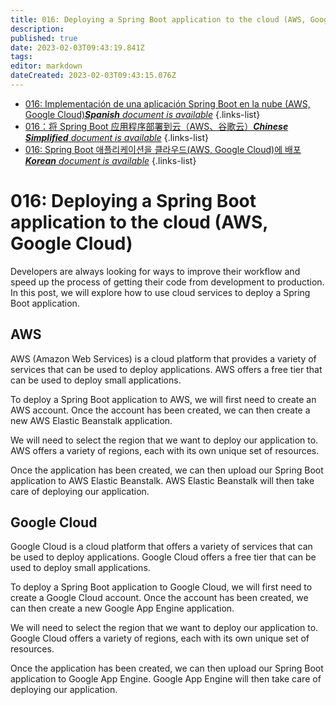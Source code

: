 ```yaml
---
title: 016: Deploying a Spring Boot application to the cloud (AWS, Google Cloud)
description: 
published: true
date: 2023-02-03T09:43:19.841Z
tags: 
editor: markdown
dateCreated: 2023-02-03T09:43:15.076Z
---
```


- [016: Implementación de una aplicación Spring Boot en la nube (AWS, Google Cloud)***Spanish** document is available*](/es/Knowledge-base/Spring-Boot/Learning/016-deploying-a-spring-boot-application-to-the-cloud-aws-google-cloud)
{.links-list}
- [016：将 Spring Boot 应用程序部署到云（AWS、谷歌云）***Chinese Simplified** document is available*](/zh/Knowledge-base/Spring-Boot/Learning/016-deploying-a-spring-boot-application-to-the-cloud-aws-google-cloud)
{.links-list}
- [016: Spring Boot 애플리케이션을 클라우드(AWS, Google Cloud)에 배포***Korean** document is available*](/ko/Knowledge-base/Spring-Boot/Learning/016-deploying-a-spring-boot-application-to-the-cloud-aws-google-cloud)
{.links-list}


# 016: Deploying a Spring Boot application to the cloud (AWS, Google Cloud)

Developers are always looking for ways to improve their workflow and speed up the process of getting their code from development to production. In this post, we will explore how to use cloud services to deploy a Spring Boot application.

## AWS

AWS (Amazon Web Services) is a cloud platform that provides a variety of services that can be used to deploy applications. AWS offers a free tier that can be used to deploy small applications.

To deploy a Spring Boot application to AWS, we will first need to create an AWS account. Once the account has been created, we can then create a new AWS Elastic Beanstalk application.

We will need to select the region that we want to deploy our application to. AWS offers a variety of regions, each with its own unique set of resources.

Once the application has been created, we can then upload our Spring Boot application to AWS Elastic Beanstalk. AWS Elastic Beanstalk will then take care of deploying our application.

## Google Cloud

Google Cloud is a cloud platform that offers a variety of services that can be used to deploy applications. Google Cloud offers a free tier that can be used to deploy small applications.

To deploy a Spring Boot application to Google Cloud, we will first need to create a Google Cloud account. Once the account has been created, we can then create a new Google App Engine application.

We will need to select the region that we want to deploy our application to. Google Cloud offers a variety of regions, each with its own unique set of resources.

Once the application has been created, we can then upload our Spring Boot application to Google App Engine. Google App Engine will then take care of deploying our application.